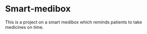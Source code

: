 # Smart-medibox
This is a project on a smart medibox which reminds patients to take medicines on time.
